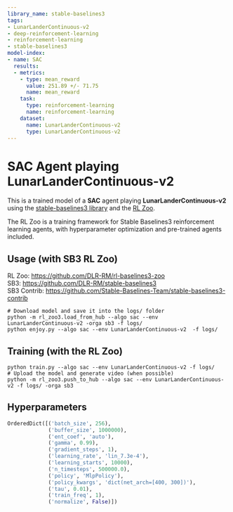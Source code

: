 ```yaml
---
library_name: stable-baselines3
tags:
- LunarLanderContinuous-v2
- deep-reinforcement-learning
- reinforcement-learning
- stable-baselines3
model-index:
- name: SAC
  results:
  - metrics:
    - type: mean_reward
      value: 251.89 +/- 71.75
      name: mean_reward
    task:
      type: reinforcement-learning
      name: reinforcement-learning
    dataset:
      name: LunarLanderContinuous-v2
      type: LunarLanderContinuous-v2
---
```


# **SAC** Agent playing **LunarLanderContinuous-v2**
This is a trained model of a **SAC** agent playing **LunarLanderContinuous-v2**
using the [stable-baselines3 library](https://github.com/DLR-RM/stable-baselines3)
and the [RL Zoo](https://github.com/DLR-RM/rl-baselines3-zoo).

The RL Zoo is a training framework for Stable Baselines3
reinforcement learning agents,
with hyperparameter optimization and pre-trained agents included.

## Usage (with SB3 RL Zoo)

RL Zoo: https://github.com/DLR-RM/rl-baselines3-zoo<br/>
SB3: https://github.com/DLR-RM/stable-baselines3<br/>
SB3 Contrib: https://github.com/Stable-Baselines-Team/stable-baselines3-contrib

```
# Download model and save it into the logs/ folder
python -m rl_zoo3.load_from_hub --algo sac --env LunarLanderContinuous-v2 -orga sb3 -f logs/
python enjoy.py --algo sac --env LunarLanderContinuous-v2  -f logs/
```

## Training (with the RL Zoo)
```
python train.py --algo sac --env LunarLanderContinuous-v2 -f logs/
# Upload the model and generate video (when possible)
python -m rl_zoo3.push_to_hub --algo sac --env LunarLanderContinuous-v2 -f logs/ -orga sb3
```

## Hyperparameters
```python
OrderedDict([('batch_size', 256),
             ('buffer_size', 1000000),
             ('ent_coef', 'auto'),
             ('gamma', 0.99),
             ('gradient_steps', 1),
             ('learning_rate', 'lin_7.3e-4'),
             ('learning_starts', 10000),
             ('n_timesteps', 500000.0),
             ('policy', 'MlpPolicy'),
             ('policy_kwargs', 'dict(net_arch=[400, 300])'),
             ('tau', 0.01),
             ('train_freq', 1),
             ('normalize', False)])
```
